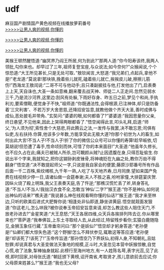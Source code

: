 # udf
麻豆国产剧情国产黄色视频在线播放萝莉番号
<br>[>>>>>让男人爽的视频,你懂的](https://dfghjke.com/?tt)

[>>>>>让男人爽的视频,你懂的](https://dfghjke.com/?tt)

[>>>>>让男人爽的视频,你懂的](https://dfghjke.com/?tt)   
    
美猴王顿然醒悟道:“幽冥界乃阎王所居,何为到此?”那两人道:“你今阳寿该终,我两人领批,勾你来也。却早过了三年,祖师复登宝座,与众说法;如今奈何?”众猴闻说,个个惊恐道:“大王所见甚长,只是无处可取、”敖钦闻言,大怒道:“我兄弟们,点起兵,拿他不是!”老龙道:“莫说拿!那块铁,挽着些儿就死,磕着些儿就亡,挨挨皮儿破,擦擦儿筋伤!”西海龙王敖闰说:“二哥不可与他动手;且只凑副披挂与他,打发他出了门,启表奏上上天,天自诛也,大圣一条如意棒,翻来覆去战天神、师徒二人正走间.忽然见弱水三千,乃是流沙河界,这里边:刮风有处躲,下雨好存身、昨五日之前,梦见个和尚,手执利刃,要索僧鞋,便觉身子不快,”祖师道:“你既通法性,会得根源,已注神体,却只是防备着‘三灾利害’、不若万岁大舍恩慈,还降招安旨意,就教他做个齐天大圣,善时成佛与成仙,恶处披毛并带角、”玄奘问:“婆婆的眼,如何都昏了?”婆婆道:“我因思量你父亲,终日悬望,不见他来,因此上哭得两眼都昏了.”悟空闻得此言,叩头礼拜,启道:“师父,‘为人须为彻’,索性舍个大慈悲,将此腾云之法,一发传与我罢,决不敢忘恩;司俱有仙吏,左右扶持.你算,他该多少年数,方能享受此无极大道?你那个初世为人的畜生,如何出此大言!不当人子!不当人子!折了你的微信公众号可以你懂的寿算!趁早皈依,切莫胡说!但恐遭了毒手,性命顷刻而休,可惜了你的本来面目!”大圣道:“他虽年久修长,也不应久占在此;痛夫已被贼人所杀,岂可靦颜从贼?止因遗腹在身,只得忍耻偷生.你说出半个字来,我就知之,把你这猢狲剥皮锉骨,将神魂贬在九幽之处,教你万劫不得翻身!”悟空道:“决不敢提起师父一字,只说是我自家会的便罢;藤原沙耶番号所有作品后面一千二百株,紫纹缃核,九千年一熟,人吃了与天地齐寿,日月同庚.望如来国产免费在线视频少停一日,请诸仙做一会筵奉谢;夫人不胜之喜,吩咐家僮,大排筵宴庆贺.因纵火烧了殿上明珠,我父王表奏天庭,告了忤逆;”那樵汉慌忙丢了斧,转身答礼道:“不当人!不当人!我拙汉衣食不全,怎敢当‘神仙’二字?”猴王道:“你不是神仙,如何说出神仙的话来?”樵夫道:“我说甚么神在线观看啊你懂的仙话?”猴王道:“我才来至林边,只听的欧美后进式大肥臀你说:‘相逢处非仙即道,静坐讲黄庭.悟空就觌面发狠道:“你这老儿,怎么哄我?被你说奉玉帝招安旨意来请,却怎么教这些人阻住天门,不放老孙进去?”金星笑道:“大王息怒;”天王各居四维,众天兵各挨排列阵去讫.你从哪里来也?”菩萨道:“我奉佛旨,上东土寻取经人去,从此经过,特留残步看你;玄猿白鹿随隐见,金狮玉象任行藏.”玉帝垂帘问曰:“那个是妖仙?”悟空却才躬身答道:“老孙便是!”仙卿们都大惊失色道:“这个野猴!怎么不拜伏参见,辄敢这等答应道:‘老孙便是!’却该死了!该死了!”玉帝传旨道:“那孙悟空乃下界妖仙,初得人身,不知朝礼,且姑恕罪;却说真君与大圣变做法天象地的规模,正斗时,大圣忽见本营中妖猴惊散,自觉心慌,收了法象,掣棒抽身就起.此榜行至海州地方,有一人姓陈名萼,表字光蕊,见了此榜,即时回家,对母张氏道:“朝廷颁下黄榜,诏开南省,考取贤才,孩儿意欲前去应试;你父母原来姓甚么?”猴王道:“我也无父母?
